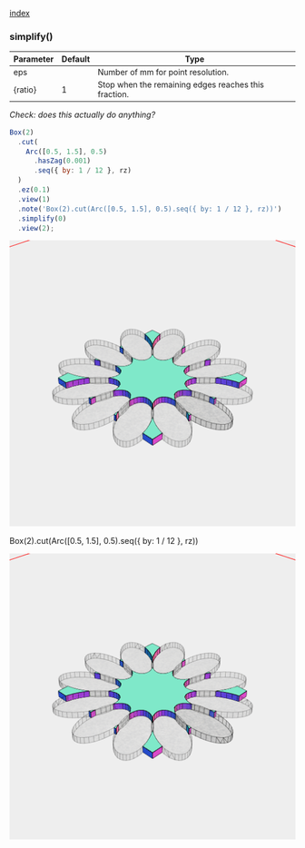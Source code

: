 [index](../../nb/api/index.md)
### simplify()
Parameter|Default|Type
---|---|---
eps||Number of mm for point resolution.
{ratio}|1|Stop when the remaining edges reaches this fraction.

_Check: does this actually do anything?_

```JavaScript
Box(2)
  .cut(
    Arc([0.5, 1.5], 0.5)
      .hasZag(0.001)
      .seq({ by: 1 / 12 }, rz)
  )
  .ez(0.1)
  .view(1)
  .note('Box(2).cut(Arc([0.5, 1.5], 0.5).seq({ by: 1 / 12 }, rz))')
  .simplify(0)
  .view(2);
```

![Image](simplify.md.0.png)

Box(2).cut(Arc([0.5, 1.5], 0.5).seq({ by: 1 / 12 }, rz))

![Image](simplify.md.1.png)
